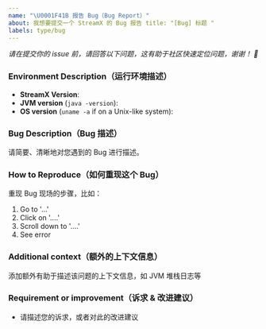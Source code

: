 ```yaml
---
name: "\U0001F41B 报告 Bug（Bug Report）"
about: 我想要提交一个 StreamX 的 Bug 报告 title: "[Bug] 标题 "
labels: type/bug
---
```


*请在提交你的 issue 前，请回答以下问题，这有助于社区快速定位问题，谢谢！ 🙏*

### Environment Description（运行环境描述）

* **StreamX Version**:
* **JVM version** (`java -version`):
* **OS version** (`uname -a` if on a Unix-like system):

### Bug Description（Bug 描述）

请简要、清晰地对您遇到的 Bug 进行描述。

### How to Reproduce（如何重现这个 Bug）

重现 Bug 现场的步骤，比如：

1. Go to '...'
2. Click on '....'
3. Scroll down to '....'
4. See error

### Additional context（额外的上下文信息）

添加额外有助于描述该问题的上下文信息，如 JVM 堆栈日志等

### Requirement or improvement（诉求 & 改进建议）

- 请描述您的诉求，或者对此的改进建议
